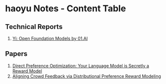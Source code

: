 # haoyu Notes - Content Table



## Technical Reports

1. [Yi: Open Foundation Models by 01.AI](Yi-by-01-AI.md)

## Papers

1. [Direct Preference Optimization: Your Language Model is Secretly a Reward Model](dpo.md)
2. [Aligning Crowd Feedback via Distributional Preference Reward Modeling](aligning-crowd-feedback.md)
